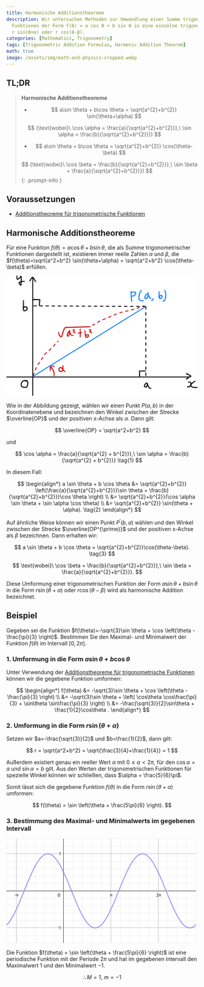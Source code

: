 ```yaml
---
title: Harmonische Additionstheoreme
description: Wir untersuchen Methoden zur Umwandlung einer Summe trigonometrischer
  Funktionen der Form f(θ) = a cos θ + b sin θ in eine einzelne trigonometrische Funktion
  r sin(θ+α) oder r cos(θ-β).
categories: [Mathematics, Trigonometry]
tags: [Trigonometric Addition Formulas, Harmonic Addition Theorem]
math: true
image: /assets/img/math-and-physics-cropped.webp
---
```

## TL;DR
> **Harmonische Additionstheoreme**
>
> - $$ a\sin \theta + b\cos \theta = \sqrt{a^{2}+b^{2}} \sin(\theta+\alpha) $$
>
> $$ (\text{wobei}\ \cos \alpha = \frac{a}{\sqrt{a^{2}+b^{2}}},\ \sin \alpha = \frac{b}{\sqrt{a^{2}+b^{2}}}) $$
>
> - $$ a\sin \theta + b\cos \theta = \sqrt{a^{2}+b^{2}} \cos(\theta-\beta) $$
>
> $$ (\text{wobei}\ \cos \beta = \frac{b}{\sqrt{a^{2}+b^{2}}},\ \sin \beta = \frac{a}{\sqrt{a^{2}+b^{2}}}) $$
{: .prompt-info }

## Voraussetzungen
- [Additionstheoreme für trigonometrische Funktionen](/posts/trigonometric-addition-formulas)

## Harmonische Additionstheoreme
Für eine Funktion $f(\theta) = a \cos \theta + b \sin \theta$, die als Summe trigonometrischer Funktionen dargestellt ist, existieren immer reelle Zahlen $\alpha$ und $\beta$, die $f(\theta)=\sqrt{a^2+b^2} \sin(\theta+\alpha) = \sqrt{a^2+b^2} \cos(\theta-\beta)$ erfüllen.

![Geometrische Herleitung des harmonischen Additionstheorems](/assets/img/trigonometry/harmonic-addition.png)

Wie in der Abbildung gezeigt, wählen wir einen Punkt $P(a,b)$ in der Koordinatenebene und bezeichnen den Winkel zwischen der Strecke $\overline{OP}$ und der positiven x-Achse als $\alpha$. Dann gilt:

$$ \overline{OP} = \sqrt{a^2+b^2} $$

und

$$ \cos \alpha = \frac{a}{\sqrt{a^{2} + b^{2}}},\ \sin \alpha = \frac{b}{\sqrt{a^{2} + b^{2}}} \tag{1} $$

In diesem Fall:

$$ \begin{align*}
a \sin \theta + b \cos \theta &= \sqrt{a^{2}+b^{2}} \left(\frac{a}{\sqrt{a^{2}+b^{2}}}\sin \theta + \frac{b}{\sqrt{a^{2}+b^{2}}}\cos \theta \right) \\
&= \sqrt{a^{2}+b^{2}}(\cos \alpha \sin \theta + \sin \alpha \cos \theta) \\
&= \sqrt{a^{2}+b^{2}} \sin(\theta + \alpha). \tag{2}
\end{align*} $$

Auf ähnliche Weise können wir einen Punkt $P^{\prime}(b,a)$ wählen und den Winkel zwischen der Strecke $\overline{OP^{\prime}}$ und der positiven x-Achse als $\beta$ bezeichnen. Dann erhalten wir:

$$ a \sin \theta + b \cos \theta = \sqrt{a^{2}+b^{2}}\cos(\theta-\beta). \tag{3} $$

$$ \text{wobei}\ \cos \beta = \frac{b}{\sqrt{a^{2}+b^{2}}},\ \sin \beta = \frac{a}{\sqrt{a^{2}+b^{2}}}. $$

Diese Umformung einer trigonometrischen Funktion der Form $a \sin \theta + b \sin \theta$ in die Form $r\sin(\theta+\alpha)$ oder $r\cos(\theta-\beta)$ wird als harmonische Addition bezeichnet.

## Beispiel
Gegeben sei die Funktion $f(\theta)=-\sqrt{3}\sin \theta + \cos \left(\theta - \frac{\pi}{3} \right)$. Bestimmen Sie den Maximal- und Minimalwert der Funktion $f(\theta)$ im Intervall $[0, 2\pi]$.

### 1. Umformung in die Form $a\sin\theta + b\cos\theta$
Unter Verwendung der [Additionstheoreme für trigonometrische Funktionen](/posts/trigonometric-addition-formulas) können wir die gegebene Funktion umformen:

$$ \begin{align*}
f(\theta) &= -\sqrt{3}\sin \theta + \cos \left(\theta - \frac{\pi}{3} \right) \\
&= -\sqrt{3}\sin \theta + \left( \cos\theta \cos\frac{\pi}{3} + \sin\theta \sin\frac{\pi}{3} \right) \\
&= -\frac{\sqrt{3}}{2}\sin\theta + \frac{1}{2}\cos\theta .
\end{align*} $$

### 2. Umformung in die Form $r\sin(\theta+\alpha)$
Setzen wir $a=-\frac{\sqrt{3}}{2}$ und $b=\frac{1}{2}$, dann gilt:

$$ r = \sqrt{a^2+b^2} = \sqrt{\frac{3}{4}+\frac{1}{4}} = 1 $$

Außerdem existiert genau ein reeller Wert $\alpha$ mit $0 \leq \alpha<2\pi$, für den $\cos\alpha = a$ und $\sin\alpha = b$ gilt. Aus den Werten der trigonometrischen Funktionen für spezielle Winkel können wir schließen, dass $\alpha = \frac{5}{6}\pi$. 

Somit lässt sich die gegebene Funktion $f(\theta)$ in die Form $r\sin(\theta+\alpha)$ umformen:

$$ f(\theta) = \sin \left(\theta + \frac{5\pi}{6} \right). $$

### 3. Bestimmung des Maximal- und Minimalwerts im gegebenen Intervall
![Graph der gegebenen Funktion](/assets/img/trigonometry/harmonic-addition-ex-graph.png)

Die Funktion $f(\theta) = \sin \left(\theta + \frac{5\pi}{6} \right)$ ist eine periodische Funktion mit der Periode $2\pi$ und hat im gegebenen Intervall den Maximalwert $1$ und den Minimalwert $-1$.

$$ \therefore M=1,\ m=-1$$
